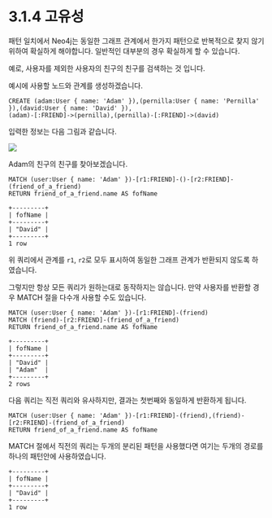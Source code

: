 # 3.1.4 고유성

패턴 일치에서 Neo4j는 동일한 그래프 관계에서 한가지 패턴으로 반복적으로 찾지 않기 위하여 확실하게 해야합니다. 일반적인 대부분의 경우 확실하게 할 수 있습니다.

예로, 사용자를 제외한 사용자의 친구의 친구를 검색하는 것 입니다.

예시에 사용할 노드와 관계를 생성하겠습니다.

```
CREATE (adam:User { name: 'Adam' }),(pernilla:User { name: 'Pernilla' }),(david:User { name: 'David' }),
(adam)-[:FRIEND]->(pernilla),(pernilla)-[:FRIEND]->(david)
```

입력한 정보는 다음 그림과 같습니다.

![](https://neo4j.com/docs/developer-manual/3.3/images/cypherdoc--13303421.svg)

Adam의 친구의 친구를 찾아보겠습니다.

```
MATCH (user:User { name: 'Adam' })-[r1:FRIEND]-()-[r2:FRIEND]-(friend_of_a_friend)
RETURN friend_of_a_friend.name AS fofName
```

```
+---------+
| fofName |
+---------+
| "David" |
+---------+
1 row
```

위 쿼리에서 관계를 `r1`, `r2`로 모두 표시하여 동일한 그래프 관계가 반환되지 않도록 하였습니다.

그렇지만 항상 모든 쿼리가 원하는대로 동작하지는 않습니다. 만약 사용자를 반환할 경우 MATCH 절을 다수개 사용할 수도 있습니다.

```
MATCH (user:User { name: 'Adam' })-[r1:FRIEND]-(friend)
MATCH (friend)-[r2:FRIEND]-(friend_of_a_friend)
RETURN friend_of_a_friend.name AS fofName
```

```
+---------+
| fofName |
+---------+
| "David" |
| "Adam"  |
+---------+
2 rows
```

다음 쿼리는 직전 쿼리와 유사하지만, 결과는 첫번째와 동일하게 반환하게 됩니다.

```
MATCH (user:User { name: 'Adam' })-[r1:FRIEND]-(friend),(friend)-[r2:FRIEND]-(friend_of_a_friend)
RETURN friend_of_a_friend.name AS fofName
```

MATCH 절에서 직전의 쿼리는 두개의 분리된 패턴을 사용했다면 여기는 두개의 경로를 하나의 패턴안에 사용하였습니다.

```
+---------+
| fofName |
+---------+
| "David" |
+---------+
1 row
```



